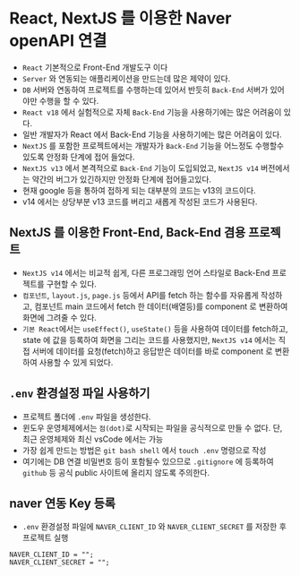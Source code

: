 # React, NextJS 를 이용한 Naver openAPI 연결

- `React` 기본적으로 Front-End 개발도구 이다
- `Server` 와 연동되는 애플리케이션을 만드는데 많은 제약이 있다.
- `DB` 서버와 연동하여 프로젝트를 수행하는데 있어서 반듯히 `Back-End` 서버가 있어야만 수행을 할 수 있다.
- `React v18` 에서 실험적으로 자체 `Back-End` 기능을 사용하기에는 많은 어려움이 있다.
- 일반 개발자가 React 에서 Back-End 기능을 사용하기에는 많은 어려움이 있다.
- `NextJS` 를 포함한 프로젝트에서는 개발자가 `Back-End` 기능을 어느정도 수행할수 있도록 안정화 단계에 접어 들었다.
- `NextJS v13` 에서 본격적으로 `Back-End` 기능이 도입되었고, `NextJS v14` 버전에서는 약간의 버그가 있긴하지만 안정화 단계에 접어들고있다.
- 현재 google 등을 통하여 접하게 되는 대부분의 코드는 v13의 코드이다.
- v14 에서는 상당부분 v13 코드를 버리고 새롭게 작성된 코드가 사용된다.

## NextJS 를 이용한 Front-End, Back-End 겸용 프로젝트

- `NextJS v14` 에서는 비교적 쉽게, 다른 프로그래밍 언어 스타일로 Back-End 프로젝트를 구현할 수 있다.
- `컴포넌트`, `layout.js`, `page.js` 등에서 API를 fetch 하는 함수를 자유롭게 작성하고, 컴포넌트 main 코드에서 fetch 한 데이터(배열등)를 component 로 변환하여 화면에 그려줄 수 있다.
- `기본 React`에서는 `useEffect()`, `useState()` 등을 사용하여 데이터를 fetch하고, state 에 값을 등록하여 화면을 그리는 코드를 사용했지만, `NextJS v14` 에서는 직접 서버에 데이터를 요청(fetch)하고 응답받은 데이터를 바로 component 로 변환하여 사용할 수 있게 되었다.

## `.env` 환경설정 파일 사용하기

- 프로젝트 폴더에 `.env` 파일을 생성한다.
- 윈도우 운영체제에서는 `점(dot)`로 시작되는 파일을 공식적으로 만들 수 없다. 단, 최근 운영체제와 최신 vsCode 에서는 가능
- 가장 쉽게 만드는 방법은 `git bash shell` 에서 `touch .env` 명령으로 작성
- 여기에는 DB 연결 비밀번호 등이 포함될수 있으므로 `.gitignore` 에 등록하여 `github` 등 공식 public 사이트에 올리지 않도록 주의한다.

## naver 연동 Key 등록

- `.env` 환경설정 파일에 `NAVER_CLIENT_ID` 와 `NAVER_CLIENT_SECRET` 를 저장한 후 프로젝트 실행

```.env
NAVER_CLIENT_ID = "";
NAVER_CLIENT_SECRET = "";
```
